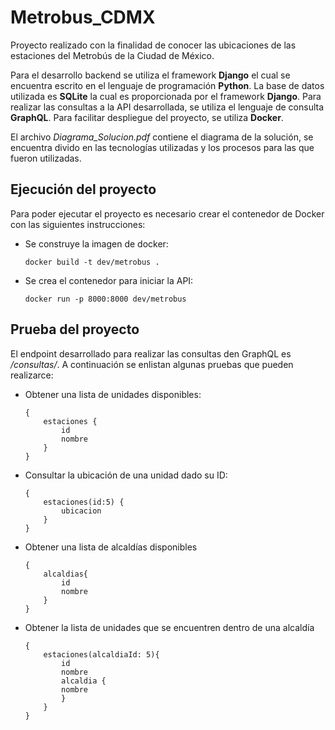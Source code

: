 # Metrobus_CDMX

Proyecto realizado con la finalidad de conocer las ubicaciones de las estaciones del Metrobús de la Ciudad de México. 

Para el desarrollo backend se utiliza el framework **Django** el cual se encuentra escrito en el lenguaje de programación **Python**. La base de datos utilizada es **SQLite** la cual es proporcionada por el framework **Django**. Para realizar las consultas a la API desarrollada, se utiliza el lenguaje de consulta **GraphQL**. Para facilitar despliegue del proyecto, se utiliza **Docker**.

El archivo *Diagrama_Solucion.pdf* contiene el diagrama de la solución, se encuentra divido en las tecnologías utilizadas y los procesos para las que fueron utilizadas.

## Ejecución del proyecto

Para poder ejecutar el proyecto es necesario crear el contenedor de Docker con las siguientes instrucciones:

- Se construye la imagen de docker:

    `docker build -t dev/metrobus . `

- Se crea el contenedor para iniciar la API:

    `docker run -p 8000:8000 dev/metrobus`

## Prueba del proyecto

El endpoint desarrollado para realizar las consultas den GraphQL es */consultas/*. A continuación se enlistan algunas pruebas que pueden realizarce:

- Obtener una lista de unidades disponibles:
    ```
    {
        estaciones {
            id
            nombre
        } 
    }
    ```
- Consultar la ubicación de una unidad dado su ID:
    ```
    {
        estaciones(id:5) {
            ubicacion
        } 
    }
    ````
- Obtener una lista de alcaldías disponibles
    ```
    {
        alcaldias{
            id
            nombre
        } 
    }
    ```
- Obtener la lista de unidades que se encuentren dentro de una alcaldía
    ```
    {
        estaciones(alcaldiaId: 5){
            id
            nombre
            alcaldia {
            nombre
            }
        } 
    }
    ```